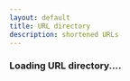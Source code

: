 ```yaml
---
layout: default
title: URL directory
description: shortened URLs
---
```


### Loading URL directory....
<script src="https://ajax.googleapis.com/ajax/libs/jquery/3.3.1/jquery.min.js"></script>
<script>
 var url = "https://script.google.com/macros/s/AKfycbwQt4QiNTg8RjaAVd4KHZ_yClTbzgrvF34FZIIgEmIb8yGSHn8/exec?callback=loadData&id=1ZrGx_JUs8avZ3yT5nRf1eDI7pUl1PiP2Xrrlc0IGyuw&sheet=Sheet1";
// Make an AJAX call to Google Script
var request = jQuery.ajax({
      crossDomain: true,
      url: url,
      method: "GET",
      dataType: "jsonp"
    });
	
 // print the returned data from jsonp
  function loadData(e) {
  try {
  	var html = "<table><tr><th>ShortURL</th><th>Description</th><th>Full URL</th></tr>";
         for (var i = 1; i < e.length; i++) {
		html= html+ "<tr>";
		
		for (var j = 0; j < e[i].length; j++) {
		html = html + "<td>"+ e[i][j]+"</td>";
		}
		html= html+ "</tr>";
	 }
		html= html+ "</table>";
	      $("#main_content").html(html);
	}catch(err) {
        //$("#main_content").html("No such redirect present");
	}
}
  </script>
